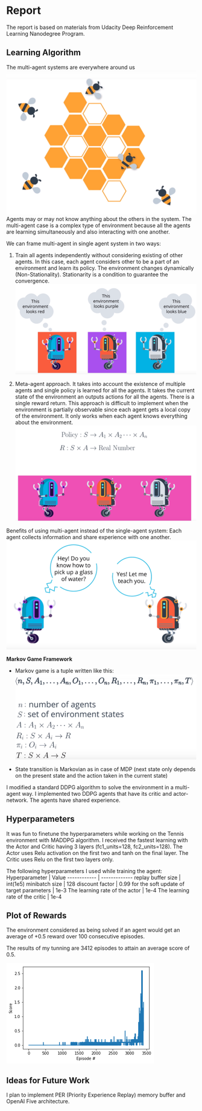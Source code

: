 # Report 
The report is based on materials from Udacity Deep Reinforcement Learning Nanodegree Program.

## Learning Algorithm
The multi-agent systems are everywhere around us
![image1](images/image1.png)
Agents may or may not know anything about the others in the system. The multi-agent case is a complex type of environment because all the agents are learning simultaneously and also interacting with one another. 

We can frame multi-agent in single agent system in two ways:
1. Train all agents independently without considering existing of other agents. In this case, each agent considers other to be a part of an environment and learn its policy. The environment changes dynamically (Non-Stationality). Stationarity is a condition to guarantee the convergence.
![image5](images/image5.png)

1. Meta-agent approach. It takes into account the existence of multiple agents and single policy is learned for all the agents. It takes the current state of the environment an outputs actions for all the agents. There is a single reward return. This approach is difficult to implement when the environment is partially observable since each agent gets a local copy of the environment. It only works when each agent knows everything about the environment. 
![image6](images/image6.png)

Benefits of using multi-agent instead of the single-agent system:
Each agent collects information and share experience with one another. 
![image2](images/image2.png)

**Markov Game Framework**

* Markov game is a tuple written like this:
![image4](images/image4.png)

* State transition is Markovian as in case of MDP (next state only depends on the present state and the action taken in the current state)

I modified a standard DDPG algorithm to solve the environment in a multi-agent way. I implemented two DDPG agents that have its critic and actor-network. The agents have shared experience.

## Hyperparameters

It was fun to finetune the hyperparameters while working on the Tennis environment with MADDPG algorithm. I received the fastest learning with the Actor and Critic having 3 layers (fc1_units=128, fc2_units=128). The Actor uses Relu activation on the first two and tanh on the final layer. The Critic uses Relu on the first two layers only.

The following hyperparameters I used while training the agent:
Hyperparameter | Value
------------ | -------------
replay buffer size | int(1e5)
minibatch size | 128
discount factor | 0.99
for the soft update of target parameters | 1e-3
The learning rate of the actor | 1e-4
The learning rate of the critic | 1e-4



## Plot of Rewards

The environment considered as being solved if an agent would get an average of +0.5 reward over 100 consecutive episodes.

The results of my tunning are 3412 episodes to attain an average score of 0.5.

![Rewards](images/plot_of_rewards.png)


## Ideas for Future Work

I plan to implement PER (Priority Experience Replay) memory buffer and OpenAI Five architecture. 